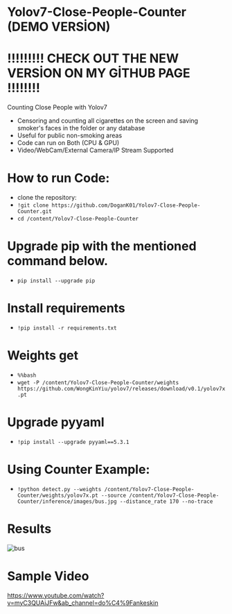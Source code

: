 # Yolov7-Close-People-Counter (DEMO VERSİON)
# !!!!!!!!! CHECK OUT THE NEW VERSİON ON MY GİTHUB PAGE !!!!!!!!

Counting Close People with Yolov7


- Censoring and counting all cigarettes on the screen and saving smoker's faces in the folder or any database
- Useful for public non-smoking areas
- Code can run on Both (CPU & GPU)
- Video/WebCam/External Camera/IP Stream Supported

# How to run Code:
- clone the repository:
- `!git clone https://github.com/DoganK01/Yolov7-Close-People-Counter.git`
- `cd /content/Yolov7-Close-People-Counter`

# Upgrade pip with the mentioned command below.
- `pip install --upgrade pip`

# Install requirements
- `!pip install -r requirements.txt`

# Weights get
- `%%bash`
- `wget -P /content/Yolov7-Close-People-Counter/weights https://github.com/WongKinYiu/yolov7/releases/download/v0.1/yolov7x.pt`

# Upgrade pyyaml
- `!pip install --upgrade pyyaml==5.3.1`

# Using Counter Example:
- `!python detect.py --weights /content/Yolov7-Close-People-Counter/weights/yolov7x.pt --source /content/Yolov7-Close-People-Counter/inference/images/bus.jpg --distance_rate 170 --no-trace`

# Results
![bus](https://user-images.githubusercontent.com/98788987/187530696-fd35e673-9ab3-424b-91bb-39008bbef001.jpg)

# Sample Video
https://www.youtube.com/watch?v=myC3QUAiJFw&ab_channel=do%C4%9Fankeskin
